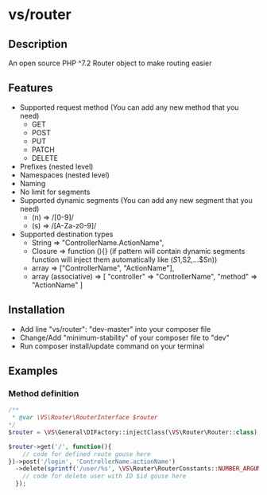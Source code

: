 # vs/router

## Description
An open source PHP ^7.2 Router object to make routing easier


## Features

* Supported request method (You can add any new method that you need)
    * GET
    * POST
    * PUT
    * PATCH
    * DELETE
* Prefixes (nested level)
* Namespaces (nested level)   
* Naming
* No limit for segments
* Supported dynamic segments (You can add any new segment that you need)
    * (n) => /[0-9]/
    * (s) => /[A-Za-z0-9]/
* Supported destination types    
    * String => "ControllerName.ActionName",
    * Closure => function (){} (if pattern will contain dynamic segments function will inject them automatically like ($S1,$S2,...$Sn))
    * array => ["ControllerName", "ActionName"],
    * array (associative) => [
        "controller" => "ControllerName",
        "method" => "ActionName"
    ]


## Installation

* Add line "vs/router": "dev-master" into your composer file
* Change/Add "minimum-stability" of your composer file to "dev"
* Run composer install/update command on your terminal

## Examples

### Method definition

```php
/**
 * @var \VS\Router\RouterInterface $router
*/
$router = \VS\General\DIFactory::injectClass(\VS\Router\Router::class);

$router->get('/', function(){
    // code for defined route gouse here
})->post('/login', 'ControllerName.actionName')
  ->delete(sprintf('/user/%s', \VS\Router\RouterConstants::NUMBER_ARGUMENT_ALIAS), function($id){
    // code for delete user with ID $id gouse here
  });

```